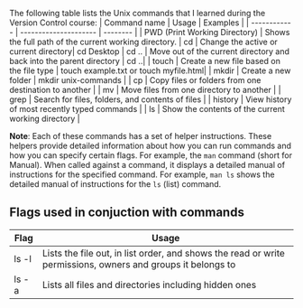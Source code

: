 The following table lists the Unix commands that I learned during the Version Control course:
| Command name | Usage                 | Examples |
| ------------ | --------------------- | -------- |
| PWD (Print Working Directory) | Shows the full path of the current working directory.
| cd        | Change the active or current directory| cd Desktop
| cd ..      | Move out of the current directory and back into the parent directory | cd ..|
| touch      | Create a new file based on the file type | touch example.txt or touch myfile.html|
| mkdir      | Create a new folder | mkdir unix-commands |
| cp         | Copy files or folders from one destination to another |
| mv         | Move files from one directory to another |
| grep       | Search for files, folders, and contents of files |
| history    | View history of most recently typed commands |
| ls         | Show the contents of the current working directory |

**Note**: Each of these commands has a set of helper instructions. These helpers provide detailed information about how you can run commands and how you can specify certain flags. For example, the `man` command (short for Manual). When called against a command, it displays a detailed manual of instructions for the specified command. For example, `man ls` shows the detailed manual of instructions for the `ls` (list) command. 
## Flags used in conjuction with commands
| Flag | Usage |
| ---- | ----- |
| ls -l | Lists the file out, in list order, and shows the read or write permissions, owners and groups it belongs to |
| ls -a | Lists all files and directories including hidden ones|
